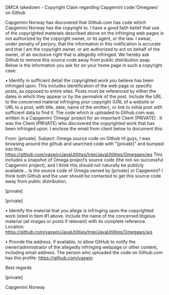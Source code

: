 DMCA takedown - Copyright Claim regarding Capgemini code:‘Omegaws’ on Github

Capgemini Norway has discovered that Github.com has code which Capgemini Norway has the copyright to. 
I have a good faith belief that use of the copyrighted materials described above on the infringing web pages is not authorized by the copyright owner, or its agent, or the law.
I swear, under penalty of perjury, that the information in this notification is accurate and that I am the copyright owner, or am authorized to act on behalf of the owner, of an exclusive right that is allegedly infringed.
We hereby ask Github to remove this source code away from public distribution asap.
Below is the information you ask for on your home page in such a copyright case:

•	Identify in sufficient detail the copyrighted work you believe has been infringed upon. This includes identification of the web page or specific posts, as opposed to entire sites. Posts must be referenced by either the dates in which they appear or by the permalink of the post. Include the URL to the concerned material infringing your copyright (URL of a website or URL to a post, with title, date, name of the emitter), or link to initial post with sufficient data to find it.
The code which is uploaded to Github.com was written in a Capgemini ‘Omega’ project for an important Client (PRIVATE) . It was the Client (PRIVATE) who discovered the copyrighted work that has been infringed upon.
I enclose the email from client below to document this:

From: [private]
 Subject: Omega source code on Github
Hi guys,
I was browsing around the github and searched code with ”[private]” and bumped into this: https://github.com/vaswin/JavaUtilities/tree/JavaUtilities/Omegaws/ws
This includes a snapshot of Omega project’s source code (the not-so-successful Capgemini project), and I think this should not naturally be publicly available… Is the source code of Omega owned by [private] or Capgemini?
I think both Github and the user should be contacted to get this source code away from public distribution.

[private]

[private]

•	Identify the material that you allege is infringing upon the copyrighted work listed in Item #1 above. Include the name of the concerned litigious material (all images or posts if relevant) with its complete reference.
Location: https://github.com/vaswin/JavaUtilities/tree/JavaUtilities/Omegaws/ws

•	Provide the address, if available, to allow GitHub to notify the owner/administrator of the allegedly infringing webpage or other content, including email address.
The person who uploaded the code on Github.com has this profile: https://github.com/vaswin

Best regards

[private]

Capgemini Norway
